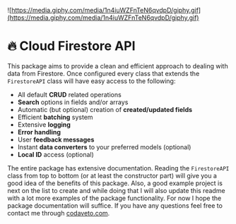 ![https://media.giphy.com/media/1n4iuWZFnTeN6qvdpD/giphy.gif](https://media.giphy.com/media/1n4iuWZFnTeN6qvdpD/giphy.gif)

# 🔥 Cloud Firestore API

This package aims to provide a clean and efficient approach to dealing with data from Firestore. Once configured every class that extends the `FirestoreAPI` class will have easy access to the following:

- All default **CRUD** related operations
- **Search** options in fields and/or arrays
- Automatic (but optional) creation of **created/updated fields**
- Efficient **batching** system
- Extensive **logging**
- **Error handling**
- User **feedback messages**
- Instant **data converters** to your preferred models (optional)
- **Local ID** access (optional)

The entire package has extensive documentation. Reading the `FirestoreAPI` class from top to bottom (or at least the constructor part) will give you a good idea of the benefits of this package. Also, a good example project is next on the list to create and while doing that I will also update this readme with a lot more examples of the package functionality. For now I hope the package documentation will suffice. If you have any questions feel free to contact me through [codaveto.com](https://www.codaveto.com).

